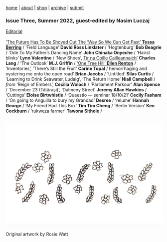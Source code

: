 [home](index.md) | [about](about.md)  |  [shop](shop.md)  |  [archive](archive.md)  |  [submit](submit.md)

### Issue Three, Summer 2022, guest-edited by Nasim Luczaj

[Editorial](editorial3.md) <br>
<br>
[‘The Future Has To Be Shoved Out The ‘Way So We Can Get Past’ **Tessa Berring**](berring.md) / ‘Field Language’ **David Ross Linklater** / ‘Hogtenburg‘ **Bob Beagrie** / ‘Ode To My Father’s Dancing Name’ **John Chinaka Onyeche** / ‘Hairst blinks’ **Lynn Valentine** / ‘New Shoes’, [Tír na Coille Cailleannaich’](poems/lang.md) **Charles Lang** / ‘The Outlook’ **M.J. Griffin** / [‘One Tree Hill’ **Ellen Renton**](renton.md) / ‘Inventories’, ’There’s Still the Fruit’ **Carine Topal** / hemorrhaging and oystering me onto the open road’ **Brian Jacobs** / ‘Untitled’ **Silas Curtis** / ‘Learning to Drink Seawater, Ludaig’, ‘The Return Home’ **Niall Campbell** / *from* ‘Reign of Embers’, **Cecilia Woloch** / ‘Parliament Parkour’ **Alan Spence** / ‘December 23 (Tătăraşi)’, ‘Dalmeny Street’ **Jeremy Allan Hawkins** / ‘Cuttings’ **Eloise Birtwhistle** / ‘Quaestio — seminar 18/10/21’ **Cecily Fasham** / ‘On going to Anguilla to bury my Grandad’ **Desree** / ‘relume’ **Hannah George** / ‘My Friend Had This Box’ **Tim Tim Cheng** / ‘Berlin Version’ **Ken Cockburn** / ‘rukweza farmer’  **Tawona Sithole** /

<p align="center">
​ <img src="wg3bk.png" alt="Issue 3" width="800"/>

Original artwork by Rosie Watt

